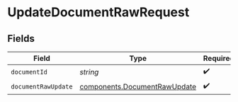 # UpdateDocumentRawRequest


## Fields

| Field                                                                        | Type                                                                         | Required                                                                     | Description                                                                  |
| ---------------------------------------------------------------------------- | ---------------------------------------------------------------------------- | ---------------------------------------------------------------------------- | ---------------------------------------------------------------------------- |
| `documentId`                                                                 | *string*                                                                     | :heavy_check_mark:                                                           | N/A                                                                          |
| `documentRawUpdate`                                                          | [components.DocumentRawUpdate](../../models/components/documentrawupdate.md) | :heavy_check_mark:                                                           | N/A                                                                          |